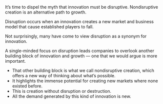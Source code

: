 It’s time to dispel the myth that innovation must be disruptive. Nondisruptive creation is an alternative path to growth.

Disruption occurs when an innovation creates a new market and business model that cause established players to fall.

Not surprisingly, many have come to view disruption as a synonym for innovation.


A single-minded focus on disruption leads companies to overlook another building block of innovation and growth — one that we would argue is more important.
- That other building block is what we call nondisruptive creation, which offers a new way of thinking about what’s possible.
- It highlights the immense potential for creating new markets where none existed before. 
- This is creation without disruption or destruction. 
- All the demand generated by this kind of innovation is new.